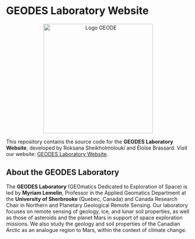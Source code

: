 # GEODES Laboratory Website

<div align="center">
  <img src="https://github.com/user-attachments/assets/0003b995-4f2f-404e-a814-6caef005e762" alt="Logo GEODE" width="300">
</div>


This repository contains the source code for the **GEODES Laboratory Website**, developed by Roksana Sheikholmolouki and Éloïse Brassard. Visit our website: [GEODES Laboratory Website](https://geodes.recherche.usherbrooke.ca/en/home.html).


## About the GEODES Laboratory

The **GEODES Laboratory** (GEOmatics Dedicated to Exploration of Space) is led by **Myriam Lemelin**, Professor in the Applied Geomatics Department at the **University of Sherbrooke** (Quebec, Canada) and Canada Research Chair in Northern and Planetary Geological Remote Sensing. Our laboratory focuses on remote sensing of geology, ice, and lunar soil properties, as well as those of asteroids and the planet Mars in support of space exploration missions. We also study the geology and soil properties of the Canadian Arctic as an analogue region to Mars, within the context of climate change.


